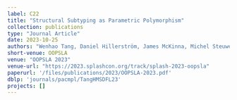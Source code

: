 ```yaml
---
label: C22
title: "Structural Subtyping as Parametric Polymorphism"
collection: publications
type: "Journal Article"
date: 2023-10-25
authors: "Wenhao Tang, Daniel Hillerström, James McKinna, Michel Steuwer, Ornela Dardha, Rongxiao Fu, Sam Lindley"
short-venue: OOPSLA
venue: "OOPSLA 2023"
venue-url: "https://2023.splashcon.org/track/splash-2023-oopsla"
paperurl: '/files/publications/2023/OOPSLA-2023.pdf'
dblp: 'journals/pacmpl/TangHMSDFL23'
projects: []
---
```

